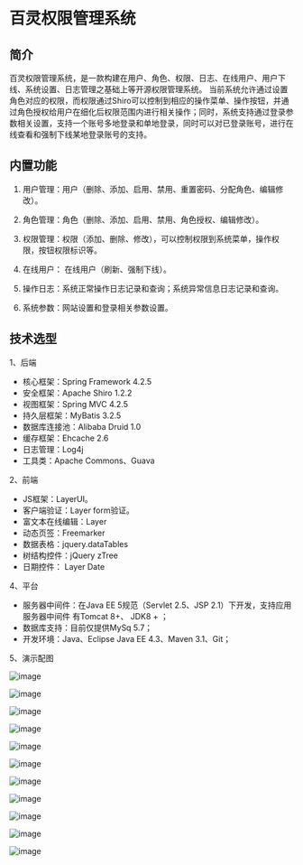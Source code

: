# 百灵权限管理系统

## 简介

百灵权限管理系统，是一款构建在用户、角色、权限、日志、在线用户、用户下线、系统设置、日志管理之基础上等开源权限管理系统。 当前系统允许通过设置角色对应的权限，而权限通过Shiro可以控制到相应的操作菜单、操作按钮，并通过角色授权给用户在细化后权限范围内进行相关操作；同时，系统支持通过登录参数相关设置，支持一个账号多地登录和单地登录，同时可以对已登录账号，进行在线查看和强制下线某地登录账号的支持。

## 内置功能

1.	用户管理：用户（删除、添加、启用、禁用、重置密码、分配角色、编辑修改）。
2.	角色管理：角色（删除、添加、启用、禁用、角色授权、编辑修改）。
3.	权限管理：权限（添加、删除、修改），可以控制权限到系统菜单，操作权限，按钮权限标识等。
4.  在线用户： 在线用户（刷新、强制下线）。

5.  操作日志：系统正常操作日志记录和查询；系统异常信息日志记录和查询。
6. 系统参数：网站设置和登录相关参数设置。

## 技术选型

1、后端

* 核心框架：Spring Framework 4.2.5
* 安全框架：Apache Shiro 1.2.2
* 视图框架：Spring MVC 4.2.5
* 持久层框架：MyBatis 3.2.5
* 数据库连接池：Alibaba Druid 1.0
* 缓存框架：Ehcache 2.6
* 日志管理：Log4j
* 工具类：Apache Commons、Guava

2、前端

* JS框架：LayerUI。
* 客户端验证：Layer form验证。
* 富文本在线编辑：Layer
* 动态页签：Freemarker
* 数据表格：jquery.dataTables
* 树结构控件：jQuery zTree
* 日期控件： Layer Date

4、平台

* 服务器中间件：在Java EE 5规范（Servlet 2.5、JSP 2.1）下开发，支持应用服务器中间件
有Tomcat 8+、 JDK8 + ；
* 数据库支持：目前仅提供MySq 5.7；
* 开发环境：Java、Eclipse Java EE 4.3、Maven 3.1、Git；

5、演示配图

![image](https://github.com/butter-fly/belling-admin/blob/master/src/main/webapp/peitu/1.png)

![image](https://github.com/butter-fly/belling-admin/blob/master/src/main/webapp/peitu/2.png)

![image](https://github.com/butter-fly/belling-admin/blob/master/src/main/webapp/peitu/3.png)

![image](https://github.com/butter-fly/belling-admin/blob/master/src/main/webapp/peitu/4.png)

![image](https://github.com/butter-fly/belling-admin/blob/master/src/main/webapp/peitu/5.png)

![image](https://github.com/butter-fly/belling-admin/blob/master/src/main/webapp/peitu/6.png)

![image](https://github.com/butter-fly/belling-admin/blob/master/src/main/webapp/peitu/7.png)

![image](https://github.com/butter-fly/belling-admin/blob/master/src/main/webapp/peitu/8.png)

![image](https://github.com/butter-fly/belling-admin/blob/master/src/main/webapp/peitu/9.png)

![image](https://github.com/butter-fly/belling-admin/blob/master/src/main/webapp/peitu/10.png)

![image](https://github.com/butter-fly/belling-admin/blob/master/src/main/webapp/peitu/11.png)


